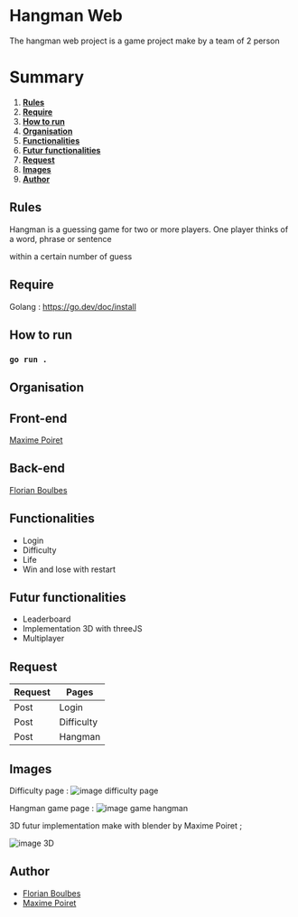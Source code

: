 # Hangman Web

The hangman web project is a game project make by a team of 2 person 

# Summary
1. __[Rules](#rules)__
2. __[Require](#require)__
3. __[How to run](#how-to-run)__
4. __[Organisation](#organisation)__
4. __[Functionalities](#functionalities)__
5. __[Futur functionalities](#futur-functionalities)__
6. __[Request](#request)__
7. __[Images](#images)__
8. __[Author](#author)__

<div id = 'rules' />

## Rules

Hangman is a guessing game for two or more players. One player thinks of a word, phrase or sentence

within a certain number of guess

<div id = 'require' />

## Require

Golang : https://go.dev/doc/install

<div id = 'how-to-run' />

## How to run

### `go run .`

<div id = 'organisation' />

## Organisation

Front-end 
---------
[Maxime Poiret](https://github.com/Marht77)

Back-end
--------
[Florian Boulbes](https://github.com/UtokaSan)

<div id = 'functionalities' />

##  Functionalities

- Login 
- Difficulty 
- Life
- Win and lose with restart

<div id = 'futur-functionalities' />

## Futur functionalities

- Leaderboard
- Implementation 3D with threeJS
- Multiplayer

<div id = 'request' />

## Request

| Request | Pages |
|---------|-------|
| Post | Login  |
| Post | Difficulty |
| Post | Hangman |

<div id = 'images' />

## Images

Difficulty page :
![image difficulty page](https://image.noelshack.com/fichiers/2023/04/4/1674735236-hangman.jpg)

Hangman game page :
![image game hangman](https://image.noelshack.com/fichiers/2023/04/4/1674735358-jeuhangman.png)

3D futur implementation make with blender by Maxime Poiret ;

![image 3D](https://image.noelshack.com/fichiers/2023/04/4/1674735075-3d-image.png)

<div id = 'author' />

## Author

- [Florian Boulbes](https://github.com/UtokaSan)
- [Maxime Poiret](https://github.com/Marht77)